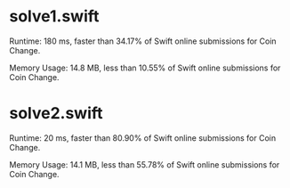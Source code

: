 # solve1.swift

Runtime: 180 ms, faster than 34.17% of Swift online submissions for Coin Change.

Memory Usage: 14.8 MB, less than 10.55% of Swift online submissions for Coin Change.

# solve2.swift

Runtime: 20 ms, faster than 80.90% of Swift online submissions for Coin Change.

Memory Usage: 14.1 MB, less than 55.78% of Swift online submissions for Coin Change.
